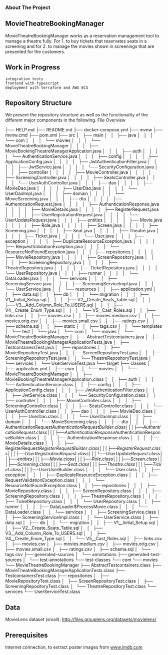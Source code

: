 ### About The Project

## MovieTheatreBookingManager

MovieTheatreBookingManager works as a reservation management tool to manage a theatre fully. For 1. to buy tickets that reservates seats in a screening and for 2. to manage the movies shown in screenings that are presented for the customers.

## Work in Progress

    integration tests
    frontend with typescript
    deployment with terraform and AWS ECS

## Repository Structure

We present the repository structure as well as the functionality of the different major components in the following.
File Overview

├── HELP.md
├── README.md
├── docker-compose.yml
├── mvnw
├── mvnw.cmd
├── pom.xml
├── src
│   ├── main
│   │   ├── java
│   │   │   └── com
│   │   │       └── movies
│   │   │           └── MovieTheatreBookingManager
│   │   │               ├── MovieBookingTheatreManagerApplication.java
│   │   │               ├── auth
│   │   │               │   └── AuthenticationService.java
│   │   │               ├── config
│   │   │               │   ├── ApplicationConfig.java
│   │   │               │   ├── JwtAuthenticationFilter.java
│   │   │               │   ├── JwtService.java
│   │   │               │   └── SecurityConfiguration.java
│   │   │               ├── controller
│   │   │               │   ├── MovieController.java
│   │   │               │   ├── ScreeningController.java
│   │   │               │   ├── SeatsController.java
│   │   │               │   └── UserAuthController.java
│   │   │               ├── dao
│   │   │               │   ├── MovieDao.java
│   │   │               │   ├── UserDao.java
│   │   │               │   └── UserDaoImpl.java
│   │   │               ├── domain
│   │   │               │   └── MovieScreening.java
│   │   │               ├── dto
│   │   │               │   ├── AuthenticationRequest.java
│   │   │               │   ├── AuthenticationResponse.java
│   │   │               │   ├── MovieDetails.java
│   │   │               │   ├── RegisterRequest.java
│   │   │               │   ├── UserRegistrationRequest.java
│   │   │               │   └── UserUpdateRequest.java
│   │   │               ├── entities
│   │   │               │   ├── Movie.java
│   │   │               │   ├── Role.java
│   │   │               │   ├── Screen.java
│   │   │               │   ├── Screening.java
│   │   │               │   ├── Seat.java
│   │   │               │   ├── Theatre.java
│   │   │               │   ├── Ticket.java
│   │   │               │   └── User.java
│   │   │               ├── exception
│   │   │               │   ├── DuplicateResourceException.java
│   │   │               │   ├── RequestValidationException.java
│   │   │               │   └── ResourceNotFoundException.java
│   │   │               ├── repositories
│   │   │               │   ├── MovieRepository.java
│   │   │               │   ├── ScreenRepository.java
│   │   │               │   ├── ScreeningRepository.java
│   │   │               │   ├── TheatreRepository.java
│   │   │               │   ├── TicketRepository.java
│   │   │               │   └── UserRepository.java
│   │   │               ├── runner
│   │   │               │   └── DataLoader.java
│   │   │               └── services
│   │   │                   ├── ScreeningService.java
│   │   │                   ├── ScreeningServiceImpl.java
│   │   │                   └── UserService.java
│   │   └── resources
│   │       ├── application.yml
│   │       ├── data.sql
│   │       ├── db
│   │       │   └── migration
│   │       │       ├── V1__Initial_Setup.sql
│   │       │       ├── V2__Create_Seats_Table.sql
│   │       │       ├── V3__Add_Column_Role_To_USERS.sql
│   │       │       ├── V4__Create_Enum_Type.sql
│   │       │       └── V5__Cast_Roles.sql
│   │       ├── links.csv
│   │       ├── movies.csv
│   │       ├── movies.medium.csv
│   │       ├── movies.orig.csv
│   │       ├── movies.small.csv
│   │       ├── ratings.csv
│   │       ├── schema.sql
│   │       ├── static
│   │       ├── tags.csv
│   │       └── templates
│   └── test
│       └── java
│           └── com
│               └── movies
│                   └── MovieTheatreBookingManager
│                       ├── AbstractTestcontainers.java
│                       ├── MovieTheatreBookingManagerApplicationTests.java
│                       ├── TestcontainersTest.java
│                       ├── repositories
│                       │   ├── MovieRepositoryTest.java
│                       │   ├── ScreenRepositoryTest.java
│                       │   ├── ScreeningRepositoryTest.java
│                       │   └── TheatreRepositoryTest.java
│                       └── services
│                           └── UserServiceTest.java
└── target
    ├── classes
    │   ├── application.yml
    │   ├── com
    │   │   └── movies
    │   │       └── MovieTheatreBookingManager
    │   │           ├── MovieBookingTheatreManagerApplication.class
    │   │           ├── auth
    │   │           │   └── AuthenticationService.class
    │   │           ├── config
    │   │           │   ├── ApplicationConfig.class
    │   │           │   ├── JwtAuthenticationFilter.class
    │   │           │   ├── JwtService.class
    │   │           │   └── SecurityConfiguration.class
    │   │           ├── controller
    │   │           │   ├── MovieController.class
    │   │           │   ├── ScreeningController.class
    │   │           │   ├── SeatsController.class
    │   │           │   └── UserAuthController.class
    │   │           ├── dao
    │   │           │   ├── MovieDao.class
    │   │           │   ├── UserDao.class
    │   │           │   └── UserDaoImpl.class
    │   │           ├── domain
    │   │           │   └── MovieScreening.class
    │   │           ├── dto
    │   │           │   ├── AuthenticationRequest$AuthenticationRequestBuilder.class
    │   │           │   ├── AuthenticationRequest.class
    │   │           │   ├── AuthenticationResponse$AuthenticationResponseBuilder.class
    │   │           │   ├── AuthenticationResponse.class
    │   │           │   ├── MovieDetails.class
    │   │           │   ├── RegisterRequest$RegisterRequestBuilder.class
    │   │           │   ├── RegisterRequest.class
    │   │           │   ├── UserRegistrationRequest.class
    │   │           │   └── UserUpdateRequest.class
    │   │           ├── entities
    │   │           │   ├── Movie.class
    │   │           │   ├── Role.class
    │   │           │   ├── Screen.class
    │   │           │   ├── Screening.class
    │   │           │   ├── Seat.class
    │   │           │   ├── Theatre.class
    │   │           │   ├── Ticket.class
    │   │           │   ├── User$UserBuilder.class
    │   │           │   └── User.class
    │   │           ├── exception
    │   │           │   ├── DuplicateResourceException.class
    │   │           │   ├── RequestValidationException.class
    │   │           │   └── ResourceNotFoundException.class
    │   │           ├── repositories
    │   │           │   ├── MovieRepository.class
    │   │           │   ├── ScreenRepository.class
    │   │           │   ├── ScreeningRepository.class
    │   │           │   ├── TheatreRepository.class
    │   │           │   ├── TicketRepository.class
    │   │           │   └── UserRepository.class
    │   │           ├── runner
    │   │           │   ├── DataLoader$ProcessMovie.class
    │   │           │   └── DataLoader.class
    │   │           └── services
    │   │               ├── ScreeningService.class
    │   │               ├── ScreeningServiceImpl.class
    │   │               └── UserService.class
    │   ├── data.sql
    │   ├── db
    │   │   └── migration
    │   │       ├── V1__Initial_Setup.sql
    │   │       ├── V2__Create_Seats_Table.sql
    │   │       ├── V3__Add_Column_Role_To_USERS.sql
    │   │       ├── V4__Create_Enum_Type.sql
    │   │       └── V5__Cast_Roles.sql
    │   ├── links.csv
    │   ├── movies.csv
    │   ├── movies.medium.csv
    │   ├── movies.orig.csv
    │   ├── movies.small.csv
    │   ├── ratings.csv
    │   ├── schema.sql
    │   └── tags.csv
    ├── generated-sources
    │   └── annotations
    ├── generated-test-sources
    │   └── test-annotations
    └── test-classes
        └── com
            └── movies
                └── MovieTheatreBookingManager
                    ├── AbstractTestcontainers.class
                    ├── MovieTheatreBookingManagerApplicationTests.class
                    ├── TestcontainersTest.class
                    ├── repositories
                    │   ├── MovieRepositoryTest.class
                    │   ├── ScreenRepositoryTest.class
                    │   ├── ScreeningRepositoryTest.class
                    │   └── TheatreRepositoryTest.class
                    └── services
                        └── UserServiceTest.class

## Data

MovieLens dataset (small): http://files.grouplens.org/datasets/movielens/

## Prerequisites

Internet connection, to extract poster images from www.imdb.com
